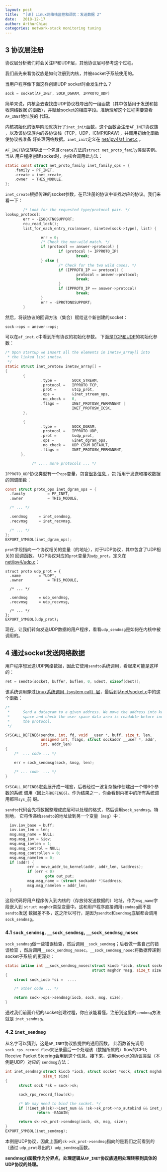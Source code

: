 ```yaml
---
layout: post
title:  "[译] Linux网络栈监控和调优：发送数据 2"
date:   2018-12-17
author: ArthurChiao
categories: network-stack monitoring tuning
---
```


## 3 协议层注册

协议层分析我们将会关注IP和UDP层，其他协议层可参考这个过程。

我们首先来看协议族是如何注册到内核，并被socket子系统使用的。

当用户程序像下面这样创建UDP socket时会发生什么？

```c
sock = socket(AF_INET, SOCK_DGRAM, IPPROTO_UDP)
```

简单来说，内核会去查找由UDP协议栈导出的一组函数（其中包括用于发送和接收网络数据
的函数），并赋给socket的相应字段。准确理解这个过程需要查看`AF_INET`地址族的
代码。

内核初始化的很早阶段就执行了`inet_init`函数，这个函数会注册`AF_INET`协议族
，以及该协议族内的各协议栈（TCP，UDP，ICMP和RAW），并调用初始化函数使协议栈准备
好处理网络数据。`inet_init`定义在
[net/ipv4/af_inet.c](https://github.com/torvalds/linux/blob/v3.13/net/ipv4/af_inet.c#L1678-L1804)
。

`AF_INET`协议族导出一个包含`create`方法的`struct net_proto_family`类型实例。当从
用户程序创建socket时，内核会调用此方法：

```c
static const struct net_proto_family inet_family_ops = {
    .family = PF_INET,
    .create = inet_create,
    .owner  = THIS_MODULE,
};
```

`inet_create`根据传递的socket参数，在已注册的协议中查找对应的协议。我们来看一下：

```c
        /* Look for the requested type/protocol pair. */
lookup_protocol:
        err = -ESOCKTNOSUPPORT;
        rcu_read_lock();
        list_for_each_entry_rcu(answer, &inetsw[sock->type], list) {

                err = 0;
                /* Check the non-wild match. */
                if (protocol == answer->protocol) {
                        if (protocol != IPPROTO_IP)
                                break;
                } else {
                        /* Check for the two wild cases. */
                        if (IPPROTO_IP == protocol) {
                                protocol = answer->protocol;
                                break;
                        }
                        if (IPPROTO_IP == answer->protocol)
                                break;
                }
                err = -EPROTONOSUPPORT;
        }
```

然后，将该协议的回调方法（集合）赋给这个新创建的socket：

```c
sock->ops = answer->ops;
```

可以在`af_inet.c`中看到所有协议的初始化参数。
下面是[TCP和UDP](https://github.com/torvalds/linux/blob/v3.13/net/ipv4/af_inet.c#L998-L1020)的初始化参数：

```c
/* Upon startup we insert all the elements in inetsw_array[] into
 * the linked list inetsw.
 */
static struct inet_protosw inetsw_array[] =
{
        {
                .type =       SOCK_STREAM,
                .protocol =   IPPROTO_TCP,
                .prot =       &tcp_prot,
                .ops =        &inet_stream_ops,
                .no_check =   0,
                .flags =      INET_PROTOSW_PERMANENT |
                              INET_PROTOSW_ICSK,
        },

        {
                .type =       SOCK_DGRAM,
                .protocol =   IPPROTO_UDP,
                .prot =       &udp_prot,
                .ops =        &inet_dgram_ops,
                .no_check =   UDP_CSUM_DEFAULT,
                .flags =      INET_PROTOSW_PERMANENT,
       },

            /* .... more protocols ... */
```

`IPPROTO_UDP`协议类型有一个`ops`变量，包含[很多信息
](https://github.com/torvalds/linux/blob/v3.13/net/ipv4/af_inet.c#L935-L960)，包
括用于发送和接收数据的回调函数：

```c
const struct proto_ops inet_dgram_ops = {
  .family          = PF_INET,
  .owner           = THIS_MODULE,

  /* ... */

  .sendmsg     = inet_sendmsg,
  .recvmsg     = inet_recvmsg,

  /* ... */
};
EXPORT_SYMBOL(inet_dgram_ops);
```

`prot`字段指向一个协议相关的变量（的地址），对于UDP协议，其中包含了UDP相关的
回调函数。 UDP协议对应的`prot`变量为`udp_prot`，定义在
[net/ipv4/udp.c](https://github.com/torvalds/linux/blob/v3.13/net/ipv4/udp.c#L2171-L2203)：

```
struct proto udp_prot = {
  .name        = "UDP",
  .owner           = THIS_MODULE,

  /* ... */

  .sendmsg     = udp_sendmsg,
  .recvmsg     = udp_recvmsg,

  /* ... */
};
EXPORT_SYMBOL(udp_prot);
```

现在，让我们转向发送UDP数据的用户程序，看看`udp_sendmsg`是如何在内核中被调用的。

## 4 通过socket发送网络数据

用户程序想发送UDP网络数据，因此它使用`sendto`系统调用，看起来可能是这样的：

```c
ret = sendto(socket, buffer, buflen, 0, &dest, sizeof(dest));
```

该系统调用穿过[Linux系统调用（system call）层](https://blog.packagecloud.io/eng/2016/04/05/the-definitive-guide-to-linux-system-calls/)，最后到达[net/socket.c](https://github.com/torvalds/linux/blob/v3.13/net/socket.c#L1756-L1803)中的这个函数：

```c
/*
 *      Send a datagram to a given address. We move the address into kernel
 *      space and check the user space data area is readable before invoking
 *      the protocol.
 */

SYSCALL_DEFINE6(sendto, int, fd, void __user *, buff, size_t, len,
                unsigned int, flags, struct sockaddr __user *, addr,
                int, addr_len)
{
    /*  ... code ... */

    err = sock_sendmsg(sock, &msg, len);

    /* ... code  ... */
}
```

`SYSCALL_DEFINE6`宏会展开成一堆宏，后者经过一波复杂操作创建出一个带6个参数的系统
调用（因此叫`DEFINE6`）。作为结果之一，你会看到内核中的所有系统调用都带`sys_`前
缀。

`sendto`代码会先将数据整理成底层可以处理的格式，然后调用`sock_sendmsg`。特别地，
它将传递给`sendto`的地址放到另一个变量（`msg`）中：

```c
  iov.iov_base = buff;
  iov.iov_len = len;
  msg.msg_name = NULL;
  msg.msg_iov = &iov;
  msg.msg_iovlen = 1;
  msg.msg_control = NULL;
  msg.msg_controllen = 0;
  msg.msg_namelen = 0;
  if (addr) {
          err = move_addr_to_kernel(addr, addr_len, &address);
          if (err < 0)
                  goto out_put;
          msg.msg_name = (struct sockaddr *)&address;
          msg.msg_namelen = addr_len;
  }
```

这段代码将用户程序传入到内核的（存放待发送数据的）地址，作为`msg_name`字段嵌入到
`struct msghdr`类型变量中。这和用户程序直接调用`sendmsg`而不是`sendto`发送
数据差不多，这之所以可行，是因为`sendto`和`sendmsg`底层都会调用`sock_sendmsg`。

### 4.1 `sock_sendmsg`, `__sock_sendmsg`, `__sock_sendmsg_nosec`

`sock_sendmsg`做一些错误检查，然后调用`__sock_sendmsg`；后者做一些自己的错误检查
，然后调用`__sock_sendmsg_nosec`。`__sock_sendmsg_nosec`将数据传递到socket子系统
的更深处：

```c
static inline int __sock_sendmsg_nosec(struct kiocb *iocb, struct socket *sock,
                                       struct msghdr *msg, size_t size)
{
    struct sock_iocb *si =  ....

    /* other code ... */

    return sock->ops->sendmsg(iocb, sock, msg, size);
}
```

通过我们前面介绍的socket创建过程，你应该能看懂，注册到这里的`sendmsg`方法就是
`inet_sendmsg`。

### 4.2 `inet_sendmsg`

从名字可以猜到，这是`AF_INET`协议族提供的通用函数。 此函数首先调用
`sock_rps_record_flow`来记录最后一个处理该（数据所属的）flow的CPU; Receive
Packet Steering会用到这个信息。接下来，调用socket的协议类型（本例是UDP）对应的
`sendmsg`方法：

```c
int inet_sendmsg(struct kiocb *iocb, struct socket *sock, struct msghdr *msg,
                 size_t size)
{
      struct sock *sk = sock->sk;

      sock_rps_record_flow(sk);

      /* We may need to bind the socket. */
      if (!inet_sk(sk)->inet_num && !sk->sk_prot->no_autobind && inet_autobind(sk))
              return -EAGAIN;

      return sk->sk_prot->sendmsg(iocb, sk, msg, size);
}
EXPORT_SYMBOL(inet_sendmsg);
```

本例是UDP协议，因此上面的`sk->sk_prot->sendmsg`指向的是我们之前看到的（通过
`udp_prot`导出的）`udp_sendmsg`函数。

**sendmsg()函数作为分界点，处理逻辑从`AF_INET`协议族通用处理转移到具体的UDP协议的处理。**
